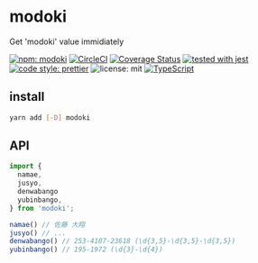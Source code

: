 # modoki

Get 'modoki' value immidiately

[![npm: modoki](https://img.shields.io/npm/v/modoki.svg)](https://www.npmjs.com/package/modoki)
[![CircleCI](https://circleci.com/gh/nju33/modoki.svg?style=svg&circle-token=c6172cf7a5b8e1e0907621a6a44ef2686780b545)](https://circleci.com/gh/nju33/modoki)
[![Coverage Status](https://coveralls.io/repos/github/nju33/modoki/badge.svg?branch=master)](https://coveralls.io/github/nju33/modoki?branch=master)
[![tested with jest](https://img.shields.io/badge/tested_with-jest-99424f.svg)](https://github.com/facebook/jest)
[![code style: prettier](https://img.shields.io/badge/code_style-prettier-ff69b4.svg?style=flat-square)](https://github.com/prettier/prettier)
![license: mit](https://img.shields.io/packagist/l/doctrine/orm.svg)
[![TypeScript](https://badges.frapsoft.com/typescript/code/typescript.svg?v=101)](https://github.com/ellerbrock/typescript-badges/)

## install

```bash
yarn add [-D] modoki
```

## API

```ts
import {
  namae,
  jusyo,
  denwabango
  yubinbango,
} from 'modoki';

namae() // 佐藤 大翔
jusyo() // ...
denwabango() // 253-4107-23618 (\d{3,5}-\d{3,5}-\d{3,5})
yubinbango() // 195-1972 (\d{3}-\d{4})
```
